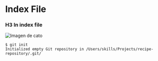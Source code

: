 # Index File
### H3 In index file

![Imagen de cato](https://img-cdn.pixlr.com/image-generator/history/65bb506dcb310754719cf81f/ede935de-1138-4f66-8ed7-44bd16efc709/medium.webp)

```
$ git init
Initialized empty Git repository in /Users/skills/Projects/recipe-repository/.git/
```
